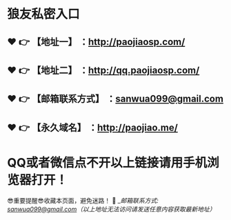 # 狼友私密入口
:heart: :point_right: 【地址一】 ：http://paojiaosp.com/
------
:heart: :point_right: 【地址二】 ：http://qq.paojiaosp.com/
------
:heart: :point_right: 【邮箱联系方式】 ：sanwua099@gmail.com
------
:heart: :point_right: 【永久域名】 ：http://paojiao.me/
------
# QQ或者微信点不开以上链接请用手机浏览器打开！
:sunglasses:重要提醒:sunglasses:收藏本页面，避免迷路！
:e-mail: __邮箱联系方式: sanwua099@gmail.com（以上地址无法访问请发送任意内容获取最新地址）_
